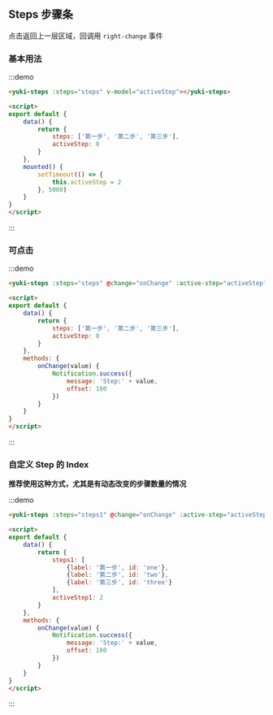 <script>
import { Notification } from 'element-ui'
export default {
    data() {
        return {
            steps: ['第一步', '第二步', '第三步'],
            steps1: [
                {label: '第一步', id: 'one'},
                {label: '第二步', id: 'two'},
                {label: '第三步', id: 'three'}
            ],
            activeStep: 0,
            activeStep1: 2
        }
    },
    mounted() {
        setTimeout(() => {
            this.activeStep = 2
        }, 5000)
    },
    methods: {
        onChange(value) {
            Notification.success({
                message: 'Step:' + value,
                offset: 100
            })
        }
    }
}
</script>

## Steps 步骤条

点击返回上一层区域，回调用 `right-change` 事件

### 基本用法

:::demo
```html
<yuki-steps :steps="steps" v-model="activeStep"></yuki-steps>

<script>
export default {
    data() {
        return {
            steps: ['第一步', '第二步', '第三步'],
            activeStep: 0
        }
    },
    mounted() {
        setTimeout(() => {
            this.activeStep = 2
        }, 5000)
    }
}
</script>
```
:::

### 可点击

:::demo
```html
<yuki-steps :steps="steps" @change="onChange" :active-step="activeStep" clickable></yuki-steps>

<script>
export default {
    data() {
        return {
            steps: ['第一步', '第二步', '第三步'],
            activeStep: 0
        }
    },
    methods: {
        onChange(value) {
            Notification.success({
                message: 'Step:' + value,
                offset: 100
            })
        }
    }
}
</script>
```
:::

### 自定义 Step 的 Index

**推荐使用这种方式，尤其是有动态改变的步骤数量的情况**

:::demo
```html
<yuki-steps :steps="steps1" @change="onChange" :active-step="activeStep1" clickable></yuki-steps>

<script>
export default {
    data() {
        return {
            steps1: [
                {label: '第一步', id: 'one'},
                {label: '第二步', id: 'two'},
                {label: '第三步', id: 'three'}
            ],
            activeStep1: 2
        }
    },
    methods: {
        onChange(value) {
            Notification.success({
                message: 'Step:' + value,
                offset: 100
            })
        }
    }
}
</script>
```
:::